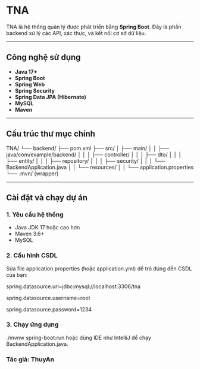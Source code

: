#  TNA 

TNA là hệ thống quản lý được phát triển bằng **Spring Boot**. Đây là phần backend xử lý các API, xác thực, và kết nối cơ sở dữ liệu.

---

## Công nghệ sử dụng

- **Java 17+**
- **Spring Boot**
- **Spring Web**
- **Spring Security**
- **Spring Data JPA (Hibernate)**
- **MySQL**
- **Maven**

---

##  Cấu trúc thư mục chính
TNA/
└── backend/
├── pom.xml
├── src/
│ ├── main/
│ │ ├── java/com/example/backend/
│ │ │ ├── controller/
│ │ │ ├── dto/
│ │ │ ├── entity/
│ │ │ ├── repository/
│ │ │ ├── security/
│ │ │ └── BackendApplication.java
│ │ └── resources/
│ │ └── application.properties
└── .mvn/ (wrapper)

---

## Cài đặt và chạy dự án

### 1. Yêu cầu hệ thống

- Java JDK 17 hoặc cao hơn
- Maven 3.6+
- MySQL 

### 2. Cấu hình CSDL

Sửa file application.properties (hoặc application.yml) để trỏ đúng đến CSDL của bạn:

spring.datasource.url=jdbc:mysql://localhost:3306/tna

spring.datasource.username=root

spring.datasource.password=1234

### 3. Chạy ứng dụng
./mvnw spring-boot:run
hoặc dùng IDE như IntelliJ để chạy BackendApplication.java.

### Tác giả: ThuyAn




